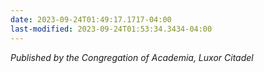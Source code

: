 ```yaml
---
date: 2023-09-24T01:49:17.1717-04:00
last-modified: 2023-09-24T01:53:34.3434-04:00
---
```

*Published by the Congregation of Academia, Luxor Citadel*  

